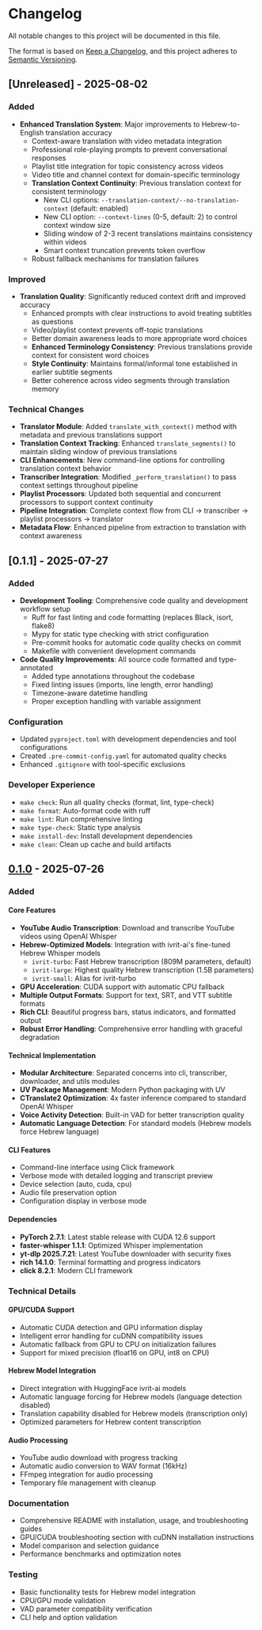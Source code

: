 # Changelog

All notable changes to this project will be documented in this file.

The format is based on [Keep a Changelog](https://keepachangelog.com/en/1.0.0/),
and this project adheres to [Semantic Versioning](https://semver.org/spec/v2.0.0.html).

## [Unreleased] - 2025-08-02

### Added
- **Enhanced Translation System**: Major improvements to Hebrew-to-English translation accuracy
  - Context-aware translation with video metadata integration
  - Professional role-playing prompts to prevent conversational responses
  - Playlist title integration for topic consistency across videos
  - Video title and channel context for domain-specific terminology
  - **Translation Context Continuity**: Previous translation context for consistent terminology
    - New CLI options: `--translation-context/--no-translation-context` (default: enabled)
    - New CLI option: `--context-lines` (0-5, default: 2) to control context window size
    - Sliding window of 2-3 recent translations maintains consistency within videos
    - Smart context truncation prevents token overflow
  - Robust fallback mechanisms for translation failures

### Improved
- **Translation Quality**: Significantly reduced context drift and improved accuracy
  - Enhanced prompts with clear instructions to avoid treating subtitles as questions
  - Video/playlist context prevents off-topic translations
  - Better domain awareness leads to more appropriate word choices
  - **Enhanced Terminology Consistency**: Previous translations provide context for consistent word choices
  - **Style Continuity**: Maintains formal/informal tone established in earlier subtitle segments
  - Better coherence across video segments through translation memory

### Technical Changes
- **Translator Module**: Added `translate_with_context()` method with metadata and previous translations support
- **Translation Context Tracking**: Enhanced `translate_segments()` to maintain sliding window of previous translations
- **CLI Enhancements**: New command-line options for controlling translation context behavior
- **Transcriber Integration**: Modified `_perform_translation()` to pass context settings throughout pipeline
- **Playlist Processors**: Updated both sequential and concurrent processors to support context continuity
- **Pipeline Integration**: Complete context flow from CLI → transcriber → playlist processors → translator
- **Metadata Flow**: Enhanced pipeline from extraction to translation with context awareness

## [0.1.1] - 2025-07-27

### Added
- **Development Tooling**: Comprehensive code quality and development workflow setup
  - Ruff for fast linting and code formatting (replaces Black, isort, flake8)
  - Mypy for static type checking with strict configuration
  - Pre-commit hooks for automatic code quality checks on commit
  - Makefile with convenient development commands
- **Code Quality Improvements**: All source code formatted and type-annotated
  - Added type annotations throughout the codebase
  - Fixed linting issues (imports, line length, error handling)
  - Timezone-aware datetime handling
  - Proper exception handling with variable assignment

### Configuration
- Updated `pyproject.toml` with development dependencies and tool configurations
- Created `.pre-commit-config.yaml` for automated quality checks
- Enhanced `.gitignore` with tool-specific exclusions

### Developer Experience
- `make check`: Run all quality checks (format, lint, type-check)
- `make format`: Auto-format code with ruff
- `make lint`: Run comprehensive linting
- `make type-check`: Static type analysis
- `make install-dev`: Install development dependencies
- `make clean`: Clean up cache and build artifacts

## [0.1.0] - 2025-07-26

### Added

#### Core Features
- **YouTube Audio Transcription**: Download and transcribe YouTube videos using OpenAI Whisper
- **Hebrew-Optimized Models**: Integration with ivrit-ai's fine-tuned Hebrew Whisper models
  - `ivrit-turbo`: Fast Hebrew transcription (809M parameters, default)
  - `ivrit-large`: Highest quality Hebrew transcription (1.5B parameters)
  - `ivrit-small`: Alias for ivrit-turbo
- **GPU Acceleration**: CUDA support with automatic CPU fallback
- **Multiple Output Formats**: Support for text, SRT, and VTT subtitle formats
- **Rich CLI**: Beautiful progress bars, status indicators, and formatted output
- **Robust Error Handling**: Comprehensive error handling with graceful degradation

#### Technical Implementation
- **Modular Architecture**: Separated concerns into cli, transcriber, downloader, and utils modules
- **UV Package Management**: Modern Python packaging with UV
- **CTranslate2 Optimization**: 4x faster inference compared to standard OpenAI Whisper
- **Voice Activity Detection**: Built-in VAD for better transcription quality
- **Automatic Language Detection**: For standard models (Hebrew models force Hebrew language)

#### CLI Features
- Command-line interface using Click framework
- Verbose mode with detailed logging and transcript preview
- Device selection (auto, cuda, cpu)
- Audio file preservation option
- Configuration display in verbose mode

#### Dependencies
- **PyTorch 2.7.1**: Latest stable release with CUDA 12.6 support
- **faster-whisper 1.1.1**: Optimized Whisper implementation
- **yt-dlp 2025.7.21**: Latest YouTube downloader with security fixes
- **rich 14.1.0**: Terminal formatting and progress indicators
- **click 8.2.1**: Modern CLI framework

### Technical Details

#### GPU/CUDA Support
- Automatic CUDA detection and GPU information display
- Intelligent error handling for cuDNN compatibility issues
- Automatic fallback from GPU to CPU on initialization failures
- Support for mixed precision (float16 on GPU, int8 on CPU)

#### Hebrew Model Integration
- Direct integration with HuggingFace ivrit-ai models
- Automatic language forcing for Hebrew models (language detection disabled)
- Translation capability disabled for Hebrew models (transcription only)
- Optimized parameters for Hebrew content transcription

#### Audio Processing
- YouTube audio download with progress tracking
- Automatic audio conversion to WAV format (16kHz)
- FFmpeg integration for audio processing
- Temporary file management with cleanup

### Documentation
- Comprehensive README with installation, usage, and troubleshooting guides
- GPU/CUDA troubleshooting section with cuDNN installation instructions
- Model comparison and selection guidance
- Performance benchmarks and optimization notes

### Testing
- Basic functionality tests for Hebrew model integration
- CPU/GPU mode validation
- VAD parameter compatibility verification
- CLI help and option validation

[0.1.0]: https://github.com/username/whisper-transcriber/releases/tag/v0.1.0
